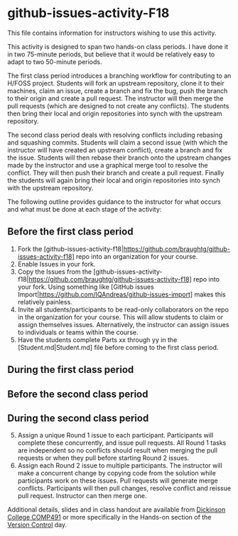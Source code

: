 # github-issues-activity-F18

This file contains information for instructors wishing to use this activity.

This activity is designed to span two hands-on class periods.  I have done it in two 75-minute periods, but believe that it would be relatively easy to adapt to two 50-minute periods.  

The first class period introduces a branching workflow for contributing to an H/FOSS project.  Students will fork an upstream repository, clone it to their machines, claim an issue, create a branch and fix the bug, push the branch to their origin and create a pull request. The instructor will then merge the pull requests (which are designed to not create any conflicts).  The students then bring their local and origin repositories into synch with the upstream repository.

The second class period deals with resolving conflicts including rebasing and squashing commits. Students will claim a second issue (with which the instructor will have created an upstream conflict), create a branch and fix the issue.  Students will then rebase their branch onto the upstream changes made by the instructor and use a graphical merge tool to resolve the conflict. They will then push their branch and create a pull request.  Finally the students will again bring their local and origin repositories into synch with the upstream repository.

The following outline provides guidance to the instructor for what occurs and what must be done at each stage of the activity:

## Before the first class period

1. Fork the [github-issues-activity-f18|https://github.com/braughtg/github-issues-activity-f18] repo into an organization for your course.
2. Enable Issues in your fork.
3. Copy the Issues from the [github-issues-activity-f18|https://github.com/braughtg/github-issues-activity-f18] repo into your fork.  Using something like [GitHub issues Import|https://github.com/IQAndreas/github-issues-import] makes
this relatively painless.
4. Invite all students/participants to be read-only collaborators on the repo in the organization for your course. This will allow students to claim or assign themselves issues. Alternatively, the instructor can assign issues to individuals or teams within the course.
5. Have the students complete Parts xx through yy in the [Student.md|Student.md] file before coming to the first class period.

## During the first class period


## Before the second class period


## During the second class period



5. Assign a unique Round 1 issue to each participant. Participants will complete these concurrently, and issue pull requests. All Round 1 tasks are independent so no conflicts should result when merging the pull requests or when they pull before starting Round 2 issues.
6. Assign each Round 2 issue to multiple participants. The instructor will make a concurrent change by copying code from the solution while participants work on these issues. Pull requests will generate merge conflicts. Participants will then pull changes, resolve conflict and reissue pull request.  Instructor can then merge one.

Additional details, slides and in class handout are available from
[Dickinson College COMP491](http://users.dickinson.edu/~braught/courses/cs491f18/cs491f18.html) or more specifically in the Hands-on section of the [Version Control](http://users.dickinson.edu/~braught/courses/cs491f18/cs491f18.html#0924) day.
